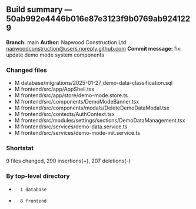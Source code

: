 ## Build summary — 50ab992e4446b016e87e3123f9b0769ab9241229

**Branch:** main
**Author:** Napwood Construction Ltd <napwoodconstruction@users.noreply.github.com>
**Commit message:** fix: update demo mode system components

### Changed files
 - M	database/migrations/2025-01-27_demo-data-classification.sql
 - M	frontend/src/app/AppShell.tsx
 - M	frontend/src/app/store/demo-mode.store.ts
 - M	frontend/src/components/DemoModeBanner.tsx
 - M	frontend/src/components/modals/DeleteDemoDataModal.tsx
 - M	frontend/src/contexts/AuthContext.tsx
 - M	frontend/src/modules/settings/sections/DemoDataManagement.tsx
 - M	frontend/src/services/demo-data.service.ts
 - M	frontend/src/services/demo-mode-init.service.ts

### Shortstat
 9 files changed, 290 insertions(+), 207 deletions(-)

### By top-level directory
 -       1 database
 -       8 frontend
